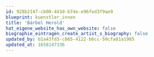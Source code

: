 ```yaml
---
id: 928b2147-cb00-443d-b74e-e96fed3f9ae9
blueprint: kuenstler_innen
title: 'Bärbel Herold'
hat_eigene_website_has_own_website: false
biographie_eintragen_create_artist_s_biography: false
updated_by: b1a43fd3-c865-4122-b6cc-50cfa81a1985
updated_at: 1658147336
---
```

